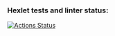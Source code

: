 ### Hexlet tests and linter status:
[![Actions Status](https://github.com/Horocek/backend-project-44/actions/workflows/hexlet-check.yml/badge.svg)](https://github.com/Horocek/backend-project-44/actions)